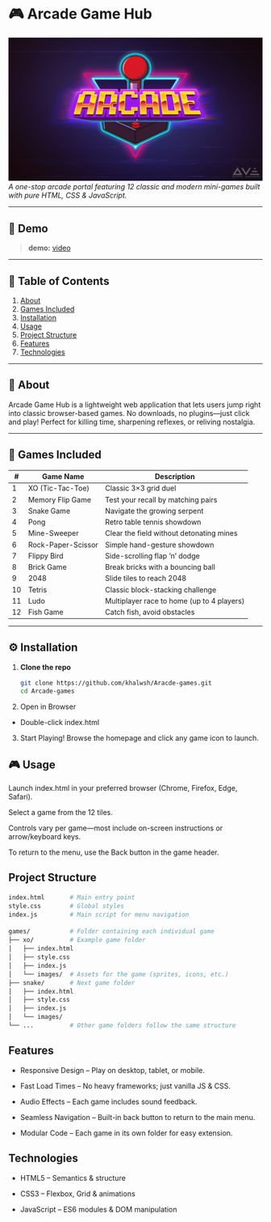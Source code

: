 # 🎮 Arcade Game Hub

![Arcade Banner](https://github.com/khalwsh/Aracde-games/blob/main/padge.png)  
_A one-stop arcade portal featuring 12 classic and modern mini-games built with pure HTML, CSS & JavaScript._

---

## 🚀 Demo

> **demo:** [video](https://www.youtube.com/watch?v=9hmCwg_4o3A)  
---

## 📖 Table of Contents

1. [About](#about)  
2. [Games Included](#games-included)  
3. [Installation](#installation)  
4. [Usage](#usage)  
5. [Project Structure](#project-structure)  
6. [Features](#features)  
7. [Technologies](#technologies)  

---

## 🧐 About

Arcade Game Hub is a lightweight web application that lets users jump right into classic browser-based games. No downloads, no plugins—just click and play! Perfect for killing time, sharpening reflexes, or reliving nostalgia.

---

## 🎲 Games Included

| #  | Game Name               | Description                                       |
| -- | ----------------------- | ------------------------------------------------- |
| 1  | XO (Tic-Tac-Toe)        | Classic 3×3 grid duel                             |
| 2  | Memory Flip Game        | Test your recall by matching pairs                |
| 3  | Snake Game              | Navigate the growing serpent                      |
| 4  | Pong                    | Retro table tennis showdown                       |
| 5  | Mine-Sweeper            | Clear the field without detonating mines          |
| 6  | Rock-Paper-Scissor      | Simple hand-gesture showdown                      |
| 7  | Flippy Bird             | Side-scrolling flap ’n’ dodge                     |
| 8  | Brick Game              | Break bricks with a bouncing ball                 |
| 9  | 2048                    | Slide tiles to reach 2048                         |
| 10 | Tetris                  | Classic block-stacking challenge                  |
| 11 | Ludo                    | Multiplayer race to home (up to 4 players)        |
| 12 | Fish Game               | Catch fish, avoid obstacles                       |

---

## ⚙️ Installation

1. **Clone the repo**  
   ```bash
   git clone https://github.com/khalwsh/Aracde-games.git
   cd Arcade-games
   ```
2. Open in Browser
- Double-click index.html

3. Start Playing!
Browse the homepage and click any game icon to launch.

## 🎮 Usage
Launch index.html in your preferred browser (Chrome, Firefox, Edge, Safari).

Select a game from the 12 tiles.

Controls vary per game—most include on-screen instructions or arrow/keyboard keys.

To return to the menu, use the Back button in the game header.

## Project Structure
```bash
index.html       # Main entry point
style.css        # Global styles
index.js         # Main script for menu navigation

games/           # Folder containing each individual game
├── xo/          # Example game folder
│   ├── index.html
│   ├── style.css
│   ├── index.js
│   └── images/  # Assets for the game (sprites, icons, etc.)
├── snake/       # Next game folder
│   ├── index.html
│   ├── style.css
│   ├── index.js
│   └── images/
└── ...          # Other game folders follow the same structure
```
## Features
- Responsive Design – Play on desktop, tablet, or mobile.

- Fast Load Times – No heavy frameworks; just vanilla JS & CSS.

- Audio Effects – Each game includes sound feedback.

- Seamless Navigation – Built-in back button to return to the main menu.

- Modular Code – Each game in its own folder for easy extension.

## Technologies
- HTML5 – Semantics & structure

- CSS3 – Flexbox, Grid & animations

- JavaScript – ES6 modules & DOM manipulation

